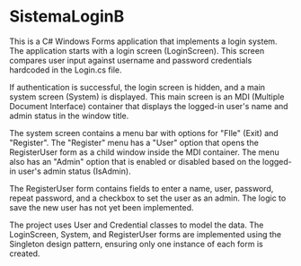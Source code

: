 # SistemaLoginB

This is a C# Windows Forms application that implements a login system. The application starts with a login screen (LoginScreen). This screen compares user input against username and password credentials hardcoded in the Login.cs file.

If authentication is successful, the login screen is hidden, and a main system screen (System) is displayed. This main screen is an MDI (Multiple Document Interface) container that displays the logged-in user's name and admin status in the window title.

The system screen contains a menu bar with options for "FIle" (Exit) and "Register". The "Register" menu has a "User" option that opens the RegisterUser form as a child window inside the MDI container. The menu also has an "Admin" option that is enabled or disabled based on the logged-in user's admin status (IsAdmin).

The RegisterUser form contains fields to enter a name, user, password, repeat password, and a checkbox to set the user as an admin. The logic to save the new user has not yet been implemented.

The project uses User and Credential classes to model the data. The LoginScreen, System, and RegisterUser forms are implemented using the Singleton design pattern, ensuring only one instance of each form is created.
